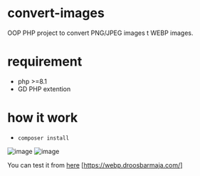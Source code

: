 # convert-images
OOP PHP project to convert PNG/JPEG images t WEBP images.

# requirement
* php >=8.1
* GD PHP extention

# how it work
* `composer install`




![image](https://user-images.githubusercontent.com/56251808/183715726-e8197261-9d01-44c9-9e6e-a345141a7168.png)
![image](https://user-images.githubusercontent.com/56251808/183715923-d78590cb-e1f1-4296-a039-3f6437185d31.png)

You can test it from [here](https://webp.droosbarmaja.com/) [https://webp.droosbarmaja.com/]
